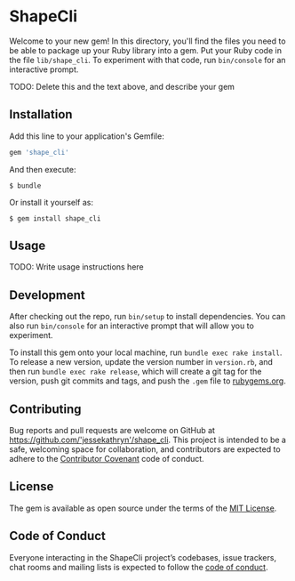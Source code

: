 # ShapeCli

Welcome to your new gem! In this directory, you'll find the files you need to be able to package up your Ruby library into a gem. Put your Ruby code in the file `lib/shape_cli`. To experiment with that code, run `bin/console` for an interactive prompt.

TODO: Delete this and the text above, and describe your gem

## Installation

Add this line to your application's Gemfile:

```ruby
gem 'shape_cli'
```

And then execute:

    $ bundle

Or install it yourself as:

    $ gem install shape_cli

## Usage

TODO: Write usage instructions here

## Development

After checking out the repo, run `bin/setup` to install dependencies. You can also run `bin/console` for an interactive prompt that will allow you to experiment.

To install this gem onto your local machine, run `bundle exec rake install`. To release a new version, update the version number in `version.rb`, and then run `bundle exec rake release`, which will create a git tag for the version, push git commits and tags, and push the `.gem` file to [rubygems.org](https://rubygems.org).

## Contributing

Bug reports and pull requests are welcome on GitHub at https://github.com/'jessekathryn'/shape_cli. This project is intended to be a safe, welcoming space for collaboration, and contributors are expected to adhere to the [Contributor Covenant](http://contributor-covenant.org) code of conduct.

## License

The gem is available as open source under the terms of the [MIT License](https://opensource.org/licenses/MIT).

## Code of Conduct

Everyone interacting in the ShapeCli project’s codebases, issue trackers, chat rooms and mailing lists is expected to follow the [code of conduct](https://github.com/'jessekathryn'/shape_cli/blob/master/CODE_OF_CONDUCT.md).
